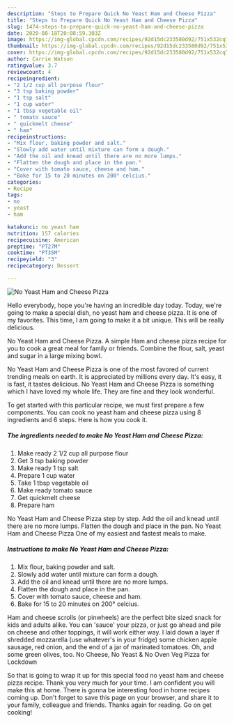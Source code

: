 ```yaml
---
description: "Steps to Prepare Quick No Yeast Ham and Cheese Pizza"
title: "Steps to Prepare Quick No Yeast Ham and Cheese Pizza"
slug: 1474-steps-to-prepare-quick-no-yeast-ham-and-cheese-pizza
date: 2020-08-18T20:08:59.303Z
image: https://img-global.cpcdn.com/recipes/92d15dc233580d92/751x532cq70/no-yeast-ham-and-cheese-pizza-recipe-main-photo.jpg
thumbnail: https://img-global.cpcdn.com/recipes/92d15dc233580d92/751x532cq70/no-yeast-ham-and-cheese-pizza-recipe-main-photo.jpg
cover: https://img-global.cpcdn.com/recipes/92d15dc233580d92/751x532cq70/no-yeast-ham-and-cheese-pizza-recipe-main-photo.jpg
author: Carrie Watson
ratingvalue: 3.7
reviewcount: 4
recipeingredient:
- "2 1/2 cup all purpose flour"
- "3 tsp baking powder"
- "1 tsp salt"
- "1 cup water"
- "1 tbsp vegetable oil"
- " tomato sauce"
- " quickmelt cheese"
- " ham"
recipeinstructions:
- "Mix flour, baking powder and salt."
- "Slowly add water until mixture can form a dough."
- "Add the oil and knead until there are no more lumps."
- "Flatten the dough and place in the pan."
- "Cover with tomato sauce, cheese and ham."
- "Bake for 15 to 20 minutes on 200° celcius."
categories:
- Recipe
tags:
- no
- yeast
- ham

katakunci: no yeast ham 
nutrition: 157 calories
recipecuisine: American
preptime: "PT27M"
cooktime: "PT35M"
recipeyield: "3"
recipecategory: Dessert

---
```



![No Yeast Ham and Cheese Pizza](https://img-global.cpcdn.com/recipes/92d15dc233580d92/751x532cq70/no-yeast-ham-and-cheese-pizza-recipe-main-photo.jpg)

Hello everybody, hope you're having an incredible day today. Today, we're going to make a special dish, no yeast ham and cheese pizza. It is one of my favorites. This time, I am going to make it a bit unique. This will be really delicious.

No Yeast Ham and Cheese Pizza. A simple Ham and cheese pizza recipe for you to cook a great meal for family or friends. Combine the flour, salt, yeast and sugar in a large mixing bowl.

No Yeast Ham and Cheese Pizza is one of the most favored of current trending meals on earth. It is appreciated by millions every day. It's easy, it is fast, it tastes delicious. No Yeast Ham and Cheese Pizza is something which I have loved my whole life. They are fine and they look wonderful.


To get started with this particular recipe, we must first prepare a few components. You can cook no yeast ham and cheese pizza using 8 ingredients and 6 steps. Here is how you cook it.

<!--inarticleads1-->

##### The ingredients needed to make No Yeast Ham and Cheese Pizza:

1. Make ready 2 1/2 cup all purpose flour
1. Get 3 tsp baking powder
1. Make ready 1 tsp salt
1. Prepare 1 cup water
1. Take 1 tbsp vegetable oil
1. Make ready  tomato sauce
1. Get  quickmelt cheese
1. Prepare  ham


No Yeast Ham and Cheese Pizza step by step. Add the oil and knead until there are no more lumps. Flatten the dough and place in the pan. No Yeast Ham and Cheese Pizza One of my easiest and fastest meals to make. 

<!--inarticleads2-->

##### Instructions to make No Yeast Ham and Cheese Pizza:

1. Mix flour, baking powder and salt.
1. Slowly add water until mixture can form a dough.
1. Add the oil and knead until there are no more lumps.
1. Flatten the dough and place in the pan.
1. Cover with tomato sauce, cheese and ham.
1. Bake for 15 to 20 minutes on 200° celcius.


Ham and cheese scrolls (or pinwheels) are the perfect bite sized snack for kids and adults alike. You can &#39;sauce&#39; your pizza, or just go ahead and pile on cheese and other toppings, it will work either way. I laid down a layer if shredded mozzarella (use whatever&#39;s in your fridge) some chicken apple sausage, red onion, and the end of a jar of marinated tomatoes. Oh, and some green olives, too. No Cheese, No Yeast &amp; No Oven Veg Pizza for Lockdown 

So that is going to wrap it up for this special food no yeast ham and cheese pizza recipe. Thank you very much for your time. I am confident you will make this at home. There is gonna be interesting food in home recipes coming up. Don't forget to save this page on your browser, and share it to your family, colleague and friends. Thanks again for reading. Go on get cooking!
